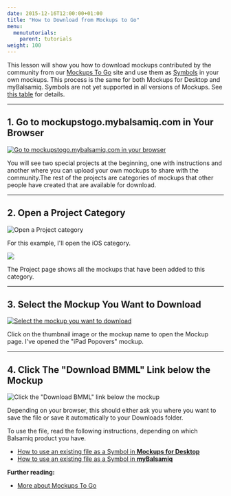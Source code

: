 ```yaml
---
date: 2015-12-16T12:00:00+01:00
title: "How to Download from Mockups to Go"
menu:
  menututorials:
    parent: tutorials
weight: 100
---
```


This lesson will show you how to download mockups contributed by the community from our [Mockups To Go](https://mockupstogo.mybalsamiq.com) site and use them as [Symbols](https://docs.balsamiq.com/desktop/symbols/) in your own mockups. This process is the same for both Mockups for Desktop and myBalsamiq. Symbols are not yet supported in all versions of Mockups. See [this table](https://balsamiq.com/products/compare/) for details.

* * *

## 1\. Go to mockupstogo.mybalsamiq.com in Your Browser

[![Go to mockupstogo.mybalsamiq.com in your browser](https://media.balsamiq.com/img/support/guides/How_to_Download_from_Mockups_To_Go/media_1380038358834.png)](https://media.balsamiq.com/img/support/guides/How_to_Download_from_Mockups_To_Go/media_1380038358834_lg.png "1\. Go to mockupstogo.mybalsamiq.com in your browser")

You will see two special projects at the beginning, one with instructions and another where you can upload your own mockups to share with the community.The rest of the projects are categories of mockups that other people have created that are available for download.

* * *

## 2\. Open a Project Category

![Open a Project category](https://media.balsamiq.com/img/support/guides/How_to_Download_from_Mockups_To_Go/media_1380038638219.png)

For this example, I'll open the iOS category.

[![](https://media.balsamiq.com/img/support/guides/How_to_Download_from_Mockups_To_Go/media_1380038693574.png)](https://media.balsamiq.com/img/support/guides/How_to_Download_from_Mockups_To_Go/media_1380038693574_lg.png "2\. ")

The Project page shows all the mockups that have been added to this category.

* * *

## 3\. Select the Mockup You Want to Download

[![Select the mockup you want to download](https://media.balsamiq.com/img/support/guides/How_to_Download_from_Mockups_To_Go/media_1380038907960.png)](https://media.balsamiq.com/img/support/guides/How_to_Download_from_Mockups_To_Go/media_1380038907960_lg.png "3\. Select the mockup you want to download")

Click on the thumbnail image or the mockup name to open the Mockup page. I've opened the "iPad Popovers" mockup.

* * *

## 4\. Click The "Download BMML" Link below the Mockup

![Click the "Download BMML" link below the mockup](https://media.balsamiq.com/img/support/guides/How_to_Download_from_Mockups_To_Go/media_1380039071750.png)

Depending on your browser, this should either ask you where you want to save the file or save it automatically to your Downloads folder.

To use the file, read the following instructions, depending on which Balsamiq product you have.

*   [How to use an existing file as a Symbol in **Mockups for Desktop**](https://docs.balsamiq.com/desktop/symbols/#importing-symbols)
*   [How to use an existing file as a Symbol in **myBalsamiq**](/tutorials/filesymbolmyb/)

**Further reading:**

*   [More about Mockups To Go](/resources/mockupstogo/)